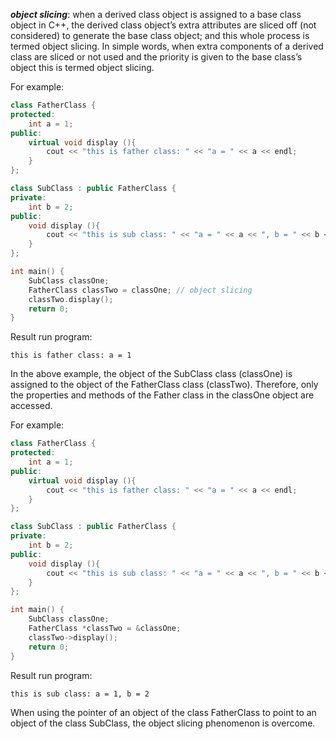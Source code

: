 ***object slicing***: when a derived class object is assigned to a base class object in C++, the derived class object’s extra attributes are sliced off (not considered) to generate the base class object; and this whole process is termed object slicing. In simple words, when extra components of a derived class are sliced or not used and the priority is given to the base class’s object this is termed object slicing.

For example:
```cpp
class FatherClass {
protected:
	int a = 1;
public:
	virtual void display (){
		cout << "this is father class: " << "a = " << a << endl;
	}
};

class SubClass : public FatherClass {
private:
	int b = 2;
public:
	void display (){
		cout << "this is sub class: " << "a = " << a << ", b = " << b << endl;
	}
};

int main() {
	SubClass classOne;
	FatherClass classTwo = classOne; // object slicing
	classTwo.display();
	return 0;
}
```
Result run program:
```
this is father class: a = 1
```
In the above example, the object of the SubClass class (classOne) is assigned to the object of the FatherClass class (classTwo). Therefore, only the properties and methods of the Father class in the classOne object are accessed.

For example:
```cpp
class FatherClass {
protected:
	int a = 1;
public:
	virtual void display (){
		cout << "this is father class: " << "a = " << a << endl;
	}
};

class SubClass : public FatherClass {
private:
	int b = 2;
public:
	void display (){
		cout << "this is sub class: " << "a = " << a << ", b = " << b << endl;
	}
};

int main() {
	SubClass classOne;
	FatherClass *classTwo = &classOne;
	classTwo->display();
	return 0;
}
```
Result run program:
```
this is sub class: a = 1, b = 2
```
When using the pointer of an object of the class FatherClass to point to an object of the class SubClass, the object slicing phenomenon is overcome.